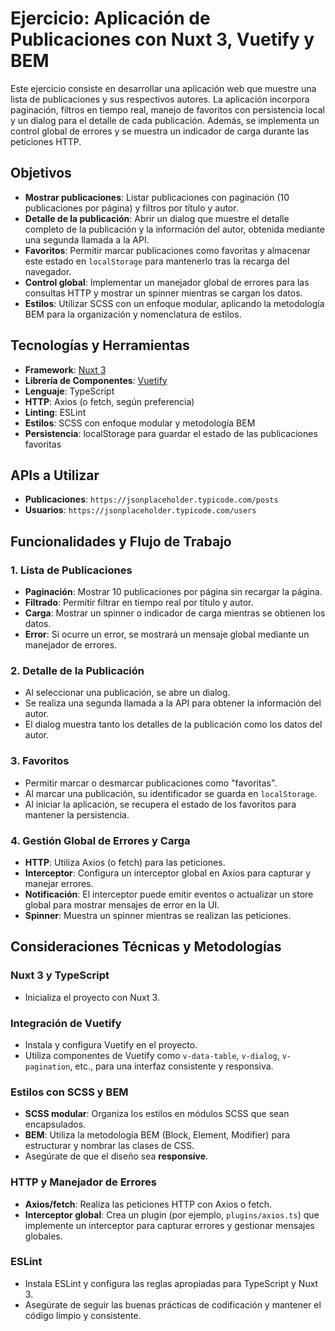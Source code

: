# Ejercicio: Aplicación de Publicaciones con Nuxt 3, Vuetify y BEM

Este ejercicio consiste en desarrollar una aplicación web que muestre una lista de publicaciones y sus respectivos autores. La aplicación incorpora paginación, filtros en tiempo real, manejo de favoritos con persistencia local y un dialog para el detalle de cada publicación. Además, se implementa un control global de errores y se muestra un indicador de carga durante las peticiones HTTP.

## Objetivos

- **Mostrar publicaciones**: Listar publicaciones con paginación (10 publicaciones por página) y filtros por título y autor.
- **Detalle de la publicación**: Abrir un dialog que muestre el detalle completo de la publicación y la información del autor, obtenida mediante una segunda llamada a la API.
- **Favoritos**: Permitir marcar publicaciones como favoritas y almacenar este estado en `localStorage` para mantenerlo tras la recarga del navegador.
- **Control global**: Implementar un manejador global de errores para las consultas HTTP y mostrar un spinner mientras se cargan los datos.
- **Estilos**: Utilizar SCSS con un enfoque modular, aplicando la metodología BEM para la organización y nomenclatura de estilos.

## Tecnologías y Herramientas

- **Framework**: [Nuxt 3](https://nuxt.com/)
- **Librería de Componentes**: [Vuetify](https://vuetifyjs.com/)
- **Lenguaje**: TypeScript
- **HTTP**: Axios (o fetch, según preferencia)
- **Linting**: ESLint
- **Estilos**: SCSS con enfoque modular y metodología BEM
- **Persistencia**: localStorage para guardar el estado de las publicaciones favoritas

## APIs a Utilizar

- **Publicaciones**: `https://jsonplaceholder.typicode.com/posts`
- **Usuarios**: `https://jsonplaceholder.typicode.com/users`

## Funcionalidades y Flujo de Trabajo

### 1. Lista de Publicaciones

- **Paginación**: Mostrar 10 publicaciones por página sin recargar la página.
- **Filtrado**: Permitir filtrar en tiempo real por título y autor.
- **Carga**: Mostrar un spinner o indicador de carga mientras se obtienen los datos.
- **Error**: Si ocurre un error, se mostrará un mensaje global mediante un manejador de errores.

### 2. Detalle de la Publicación

- Al seleccionar una publicación, se abre un dialog.
- Se realiza una segunda llamada a la API para obtener la información del autor.
- El dialog muestra tanto los detalles de la publicación como los datos del autor.

### 3. Favoritos

- Permitir marcar o desmarcar publicaciones como "favoritas".
- Al marcar una publicación, su identificador se guarda en `localStorage`.
- Al iniciar la aplicación, se recupera el estado de los favoritos para mantener la persistencia.

### 4. Gestión Global de Errores y Carga

- **HTTP**: Utiliza Axios (o fetch) para las peticiones.
- **Interceptor**: Configura un interceptor global en Axios para capturar y manejar errores.
- **Notificación**: El interceptor puede emitir eventos o actualizar un store global para mostrar mensajes de error en la UI.
- **Spinner**: Muestra un spinner mientras se realizan las peticiones.

## Consideraciones Técnicas y Metodologías

### Nuxt 3 y TypeScript

- Inicializa el proyecto con Nuxt 3.

### Integración de Vuetify

- Instala y configura Vuetify en el proyecto.
- Utiliza componentes de Vuetify como `v-data-table`, `v-dialog`, `v-pagination`, etc., para una interfaz consistente y responsiva.

### Estilos con SCSS y BEM

- **SCSS modular**: Organiza los estilos en módulos SCSS que sean encapsulados.
- **BEM**: Utiliza la metodología BEM (Block, Element, Modifier) para estructurar y nombrar las clases de CSS.
- Asegúrate de que el diseño sea **responsive**.

### HTTP y Manejador de Errores

- **Axios/fetch**: Realiza las peticiones HTTP con Axios o fetch.
- **Interceptor global**: Crea un plugin (por ejemplo, `plugins/axios.ts`) que implemente un interceptor para capturar errores y gestionar mensajes globales.

### ESLint

- Instala ESLint y configura las reglas apropiadas para TypeScript y Nuxt 3.
- Asegúrate de seguir las buenas prácticas de codificación y mantener el código limpio y consistente.
 